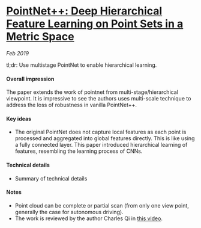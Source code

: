 # [PointNet++: Deep Hierarchical Feature Learning on Point Sets in a Metric Space](https://arxiv.org/pdf/1706.02413.pdf)

_Feb 2019_

tl;dr: Use multistage PointNet to enable hierarchical learning.

#### Overall impression
The paper extends the work of pointnet from multi-stage/hierarchical viewpoint. It is impressive to see the authors uses multi-scale technique to address the loss of robustness in vanilla PointNet++.

#### Key ideas
- The original PointNet does not capture local features as each point is processed and aggregated into global features directly. This is like using a fully connected layer. This paper introduced hierarchical learning of features, resembling the learning process of CNNs.

#### Technical details
- Summary of technical details

#### Notes
- Point cloud can be complete or partial scan (from only one view point, generally the case for autonomous driving).
- The work is reviewed by the author Charles Qi in [this video](https://www.youtube.com/watch?v=Ew24Rac8eYE).